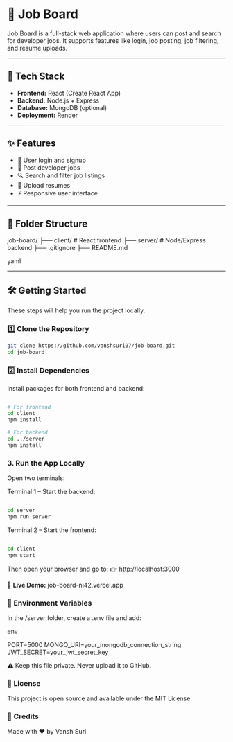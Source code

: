 # 💼 Job Board

Job Board is a full-stack web application where users can post and search for developer jobs. It supports features like login, job posting, job filtering, and resume uploads.

---

## 🚀 Tech Stack

- **Frontend:** React (Create React App)
- **Backend:** Node.js + Express
- **Database:** MongoDB (optional)
- **Deployment:** Render

---

## ✨ Features

- 🔐 User login and signup
- 📝 Post developer jobs
- 🔍 Search and filter job listings
- 📄 Upload resumes
- ⚡ Responsive user interface

---

## 📁 Folder Structure

job-board/ ├── client/ # React frontend ├── server/ # Node/Express backend ├── .gitignore ├── README.md

yaml

---

## 🛠️ Getting Started

These steps will help you run the project locally.

### 1️⃣ Clone the Repository

```bash
git clone https://github.com/vanshsuri07/job-board.git
cd job-board
```

### 2️⃣ Install Dependencies

Install packages for both frontend and backend:

```bash

# For frontend
cd client
npm install

# For backend
cd ../server
npm install
```

### 3. Run the App Locally

Open two terminals:

Terminal 1 – Start the backend:

```bash

cd server
npm run server

```

Terminal 2 – Start the frontend:

```bash

cd client
npm start

```

Then open your browser and go to:
👉 http://localhost:3000

🚀 **Live Demo:**
job-board-ni42.vercel.app

### 🔐 Environment Variables

In the /server folder, create a .env file and add:

env

PORT=5000
MONGO_URI=your_mongodb_connection_string
JWT_SECRET=your_jwt_secret_key

⚠️ Keep this file private. Never upload it to GitHub.

### 🧾 License

This project is open source and available under the MIT License.

### 🙌 Credits

Made with ❤️ by Vansh Suri
